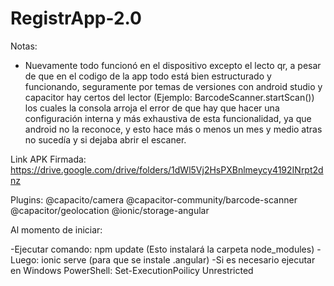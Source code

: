 # RegistrApp-2.0
Notas:
- Nuevamente todo funcionó en el dispositivo excepto el lecto qr, a pesar de que en el codigo de la app todo está bien estructurado y funcionando, seguramente por temas de versiones con android studio y capacitor hay certos del lector (Ejemplo: BarcodeScanner.startScan()) los cuales la consola arroja el error de que hay que hacer una configuración interna y más exhaustiva de esta funcionalidad, ya que android no la reconoce, y esto hace más o menos un mes y medio atras no sucedía y si dejaba abrir el escaner. 

Link APK Firmada: https://drive.google.com/drive/folders/1dWl5Vj2HsPXBnlmeycy4192INrpt2dnz 

Plugins:
@capacito/camera
@capacitor-community/barcode-scanner
@capacitor/geolocation
@ionic/storage-angular

Al momento de iniciar:

-Ejecutar comando: npm update (Esto instalará la carpeta node_modules)
-Luego: ionic serve (para que se instale .angular)
-Si es necesario ejecutar en Windows PowerShell: Set-ExecutionPoilicy Unrestricted 
